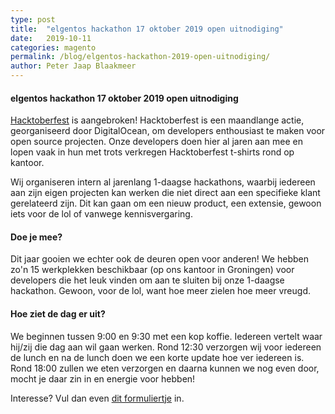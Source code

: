 ```yaml
---
type: post
title:  "elgentos hackathon 17 oktober 2019 open uitnodiging"
date:   2019-10-11
categories: magento
permalink: /blog/elgentos-hackathon-2019-open-uitnodiging/
author: Peter Jaap Blaakmeer
---
```


#### elgentos hackathon 17 oktober 2019 open uitnodiging

[Hacktoberfest](https://hacktoberfest.digitalocean.com/) is aangebroken! Hacktoberfest is een maandlange actie, georganiseerd door DigitalOcean, om developers enthousiast te maken voor open source projecten. Onze developers doen hier al jaren aan mee en lopen vaak in hun met trots verkregen Hacktoberfest t-shirts rond op kantoor.

Wij organiseren intern al jarenlang 1-daagse hackathons, waarbij iedereen aan zijn eigen projecten kan werken die niet direct aan een specifieke klant gerelateerd zijn. Dit kan gaan om een nieuw product, een extensie, gewoon iets voor de lol of vanwege kennisvergaring.

#### Doe je mee?

Dit jaar gooien we echter ook de deuren open voor anderen! We hebben zo'n 15 werkplekken beschikbaar (op ons kantoor in Groningen) voor developers die het leuk vinden om aan te sluiten bij onze 1-daagse hackathon. Gewoon, voor de lol, want hoe meer zielen hoe meer vreugd.

#### Hoe ziet de dag er uit?

We beginnen tussen 9:00 en 9:30 met een kop koffie. Iedereen vertelt waar hij/zij die dag aan wil gaan werken. Rond 12:30 verzorgen wij voor iedereen de lunch en na de lunch doen we een korte update hoe ver iedereen is. Rond 18:00 zullen we eten verzorgen en daarna kunnen we nog even door, mocht je daar zin in en energie voor hebben!

Interesse? Vul dan even [dit formuliertje](https://forms.gle/xtHPEAuWwCEXXHtM7) in.
